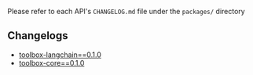 Please refer to each API's `CHANGELOG.md` file under the `packages/` directory

Changelogs
-----
- [toolbox-langchain==0.1.0](https://github.com/googleapis/genai-toolbox-langchain-python/tree/main/packages/toolbox-langchain/CHANGELOG.md)
- [toolbox-core==0.1.0](https://github.com/googleapis/genai-toolbox-langchain-python/tree/main/packages/toolbox-core/CHANGELOG.md)
